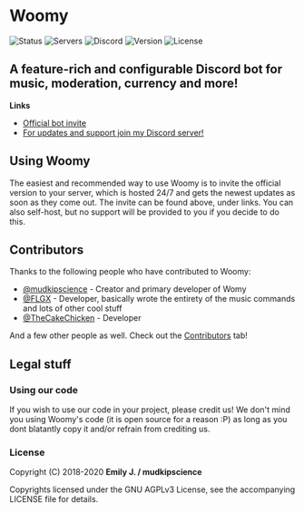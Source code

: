 # Woomy
![Status](https://top.gg/api/widget/status/435961704145485835.svg)
![Servers](https://top.gg/api/widget/servers/435961704145485835.svg)
![Discord](https://img.shields.io/discord/410990517841690625)
![Version](https://img.shields.io/github/package-json/v/mudkipscience/woomy)
![License](https://img.shields.io/github/license/mudkipscience/woomy)

## A feature-rich and configurable Discord bot for music, moderation, currency and more!

**Links**
* [Official bot invite](https://discordapp.com/oauth2/authorize?client_id=435961704145485835&permissions=2134240503&scope=bot)
* [For updates and support join my Discord server!](https://discord.gg/HCF8mdv)

## Using Woomy

The easiest and recommended way to use Woomy is to invite the official version to your server, which is hosted 24/7 and gets the newest updates as soon as they come out. The invite can be found above, under links. You can also self-host, but no support will be provided to you if you decide to do this.

## Contributors

Thanks to the following people who have contributed to Woomy:

* [@mudkipscience](https://github.com/mudkipscience/) - Creator and primary developer of Womy
* [@FLGX](https://github.com/FLGX06/) - Developer, basically wrote the entirety of the music commands and lots of other cool stuff
* [@TheCakeChicken](https://github.com/TheCakeChicken/) - Developer

And a few other people as well. Check out the [Contributors](https://github.com/mudkipscience/woomy/graphs/contributors) tab!

## Legal stuff

### Using our code
If you wish to use our code in your project, please credit us! We don't mind you using Woomy's code (it is open source for a reason :P) as long as you dont blatantly copy it and/or refrain from crediting us.

### License

Copyright (C) 2018-2020 **Emily J. / mudkipscience**

Copyrights licensed under the GNU AGPLv3 License, see the accompanying LICENSE file for details.